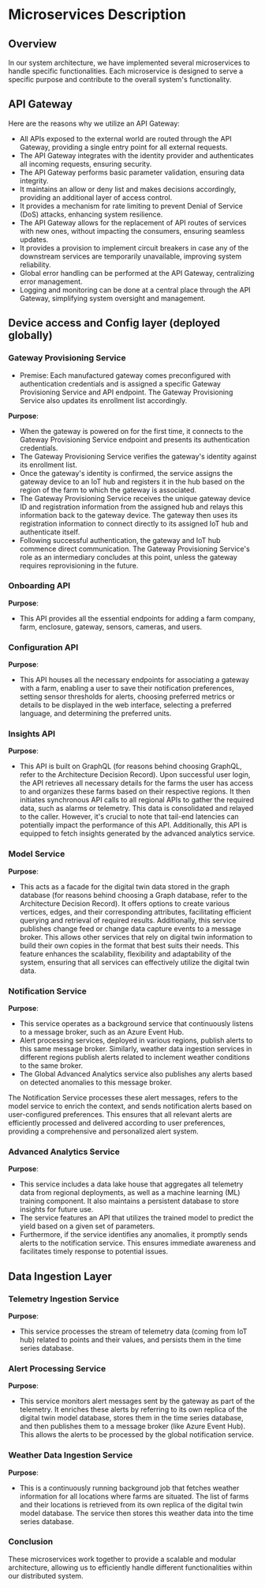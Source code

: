 # Microservices Description

## Overview

In our system architecture, we have implemented several microservices to handle specific functionalities. Each microservice is designed to serve a specific purpose and contribute to the overall system's functionality.

## API Gateway

Here are the reasons why we utilize an API Gateway:

- All APIs exposed to the external world are routed through the API Gateway, providing a single entry point for all external requests.
- The API Gateway integrates with the identity provider and authenticates all incoming requests, ensuring security.
- The API Gateway performs basic parameter validation, ensuring data integrity.
- It maintains an allow or deny list and makes decisions accordingly, providing an additional layer of access control.
- It provides a mechanism for rate limiting to prevent Denial of Service (DoS) attacks, enhancing system resilience.
- The API Gateway allows for the replacement of API routes of services with new ones, without impacting the consumers, ensuring seamless updates.
- It provides a provision to implement circuit breakers in case any of the downstream services are temporarily unavailable, improving system reliability.
- Global error handling can be performed at the API Gateway, centralizing error management.
- Logging and monitoring can be done at a central place through the API Gateway, simplifying system oversight and management.

## Device access and Config layer (deployed globally)

### Gateway Provisioning Service

- Premise: Each manufactured gateway comes preconfigured with authentication credentials and is assigned a specific Gateway Provisioning Service and API endpoint. The Gateway Provisioning Service also updates its enrollment list accordingly.

**Purpose**: 

- When the gateway is powered on for the first time, it connects to the Gateway Provisioning Service endpoint and presents its authentication credentials. 
- The Gateway Provisioning Service verifies the gateway's identity against its enrollment list. 
- Once the gateway's identity is confirmed, the service assigns the gateway device to an IoT hub and registers it in the hub based on the region of the farm to which the gateway is associated.
- The Gateway Provisioning Service receives the unique gateway device ID and registration information from the assigned hub and relays this information back to the gateway device. The gateway then uses its registration information to connect directly to its assigned IoT hub and authenticate itself.
- Following successful authentication, the gateway and IoT hub commence direct communication. The Gateway Provisioning Service's role as an intermediary concludes at this point, unless the gateway requires reprovisioning in the future.

### Onboarding API

**Purpose**: 
- This API provides all the essential endpoints for adding a farm company, farm, enclosure, gateway, sensors, cameras, and users. 

### Configuration API

**Purpose**: 
- This API houses all the necessary endpoints for associating a gateway with a farm, enabling a user to save their notification preferences, setting sensor thresholds for alerts, choosing preferred metrics or details to be displayed in the web interface, selecting a preferred language, and determining the preferred units.

### Insights API

**Purpose**: 
- This API is built on GraphQL (for reasons behind choosing GraphQL, refer to the Architecture Decision Record). Upon successful user login, the API retrieves all necessary details for the farms the user has access to and organizes these farms based on their respective regions. It then initiates synchronous API calls to all regional APIs to gather the required data, such as alarms or telemetry. This data is consolidated and relayed to the caller. However, it's crucial to note that tail-end latencies can potentially impact the performance of this API. Additionally, this API is equipped to fetch insights generated by the advanced analytics service.

### Model Service

**Purpose**: 
- This acts as a facade for the digital twin data stored in the graph database (for reasons behind choosing a Graph database, refer to the Architecture Decision Record). It offers options to create various vertices, edges, and their corresponding attributes, facilitating efficient querying and retrieval of required results.
Additionally, this service publishes change feed or change data capture events to a message broker. This allows other services that rely on digital twin information to build their own copies in the format that best suits their needs. This feature enhances the scalability, flexibility and adaptability of the system, ensuring that all services can effectively utilize the digital twin data. 

### Notification Service

**Purpose**: 
- This service operates as a background service that continuously listens to a message broker, such as an Azure Event Hub.
- Alert processing services, deployed in various regions, publish alerts to this same message broker. Similarly, weather data ingestion services in different regions publish alerts related to inclement weather conditions to the same broker.
- The Global Advanced Analytics service also publishes any alerts based on detected anomalies to this message broker.

The Notification Service processes these alert messages, refers to the model service to enrich the context, and sends notification alerts based on user-configured preferences. This ensures that all relevant alerts are efficiently processed and delivered according to user preferences, providing a comprehensive and personalized alert system. 

### Advanced Analytics Service

**Purpose**: 
- This service includes a data lake house that aggregates all telemetry data from regional deployments, as well as a machine learning (ML) training component. It also maintains a persistent database to store insights for future use.
- The service features an API that utilizes the trained model to predict the yield based on a given set of parameters.
- Furthermore, if the service identifies any anomalies, it promptly sends alerts to the notification service. This ensures immediate awareness and facilitates timely response to potential issues. 

## Data Ingestion Layer

### Telemetry Ingestion Service

**Purpose**: 
- This service processes the stream of telemetry data (coming from IoT hub) related to points and their values, and persists them in the time series database.

### Alert Processing Service

**Purpose**: 
- This service monitors alert messages sent by the gateway as part of the telemetry. It enriches these alerts by referring to its own replica of the digital twin model database, stores them in the time series database, and then publishes them to a message broker (like Azure Event Hub). This allows the alerts to be processed by the global notification service.

### Weather Data Ingestion Service

**Purpose**: 
- This is a continuously running background job that fetches weather information for all locations where farms are situated. The list of farms and their locations is retrieved from its own replica of the digital twin model database. The service then stores this weather data into the time series database.


### Conclusion

These microservices work together to provide a scalable and modular architecture, allowing us to efficiently handle different functionalities within our distributed system.
